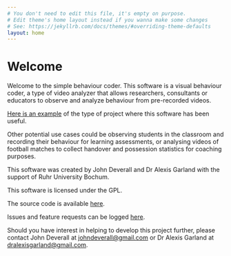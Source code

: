 ```yaml
---
# You don't need to edit this file, it's empty on purpose.
# Edit theme's home layout instead if you wanna make some changes
# See: https://jekyllrb.com/docs/themes/#overriding-theme-defaults
layout: home
---
```

# Welcome

Welcome to the simple behaviour coder. This software is a visual behaviour coder, a type of video analyzer that allows researchers, consultants or educators to observe and analyze behaviour from
pre-recorded videos.

[Here is an example](https://www.nytimes.com/2014/11/18/science/more-evidence-birds-can-count.html) of the type of project where this software has been useful.

Other potential use cases could be observing students in the classroom and recording their behaviour for learning assessments, or analysing videos of football
matches to collect handover and possession statistics for coaching purposes.

This software was created by John Deverall and Dr Alexis Garland with the support of Ruhr University Bochum.

This software is licensed under the GPL.

The source code is available [here](https://www.github.com/johndeverall/behaviourcoder).

Issues and feature requests can be logged [here](https://www.github.com/johndeverall/behaviourcoder/issues).

Should you have interest in helping to develop this project further, please contact John Deverall at johndeverall@gmail.com or Dr Alexis Garland at dralexisgarland@gmail.com.

